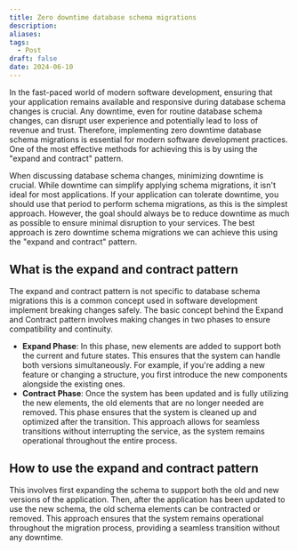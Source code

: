 ```yaml
---
title: Zero downtime database schema migrations
description: 
aliases: 
tags:
  - Post
draft: false
date: 2024-06-10
---
```

In the fast-paced world of modern software development, ensuring that your application remains available and responsive during database schema changes is crucial. Any downtime, even for routine database schema changes, can disrupt user experience and potentially lead to loss of revenue and trust. Therefore, implementing zero downtime database schema migrations is essential for modern software development practices. One of the most effective methods for achieving this is by using the "expand and contract" pattern.

When discussing database schema changes, minimizing downtime is crucial. While downtime can simplify applying schema migrations, it isn't ideal for most applications. If your application can tolerate downtime, you should use that period to perform schema migrations, as this is the simplest approach. However, the goal should always be to reduce downtime as much as possible to ensure minimal disruption to your services. The best approach is zero downtime schema migrations we can achieve this using the "expand and contract" pattern.

## What is the expand and contract pattern

The expand and contract pattern is not specific to database schema migrations this is a common concept used in software development implement breaking changes safely. The basic concept behind the Expand and Contract pattern involves making changes in two phases to ensure compatibility and continuity.
- **Expand Phase**: In this phase, new elements are added to support both the current and future states. This ensures that the system can handle both versions simultaneously. For example, if you're adding a new feature or changing a structure, you first introduce the new components alongside the existing ones.
- **Contract Phase**: Once the system has been updated and is fully utilizing the new elements, the old elements that are no longer needed are removed. This phase ensures that the system is cleaned up and optimized after the transition.
This approach allows for seamless transitions without interrupting the service, as the system remains operational throughout the entire process.


## How to use the expand and contract pattern

This involves first expanding the schema to support both the old and new versions of the application. Then, after the application has been updated to use the new schema, the old schema elements can be contracted or removed. This approach ensures that the system remains operational throughout the migration process, providing a seamless transition without any downtime.